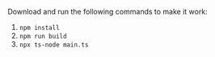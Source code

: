 Download and run the following commands to make it work:

1. `npm install` 
2. `npm run build`
3. `npx ts-node main.ts`
